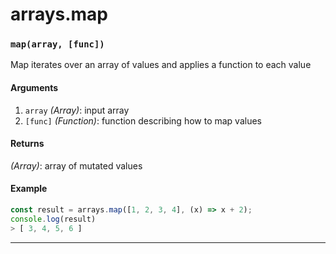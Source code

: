 # arrays.map

<!-- div class="doc-container" -->

<!-- div -->


<!-- div -->

<h3 id="maparray-func"><code>map(array, [func])</code></h3>

Map iterates over an array of values and applies a function to each value

#### Arguments
1. `array` *(Array)*: input array
2. `[func]` *(Function)*: function describing how to map values

#### Returns
*(Array)*: array of mutated values

#### Example
```js
const result = arrays.map([1, 2, 3, 4], (x) => x + 2);
console.log(result)
> [ 3, 4, 5, 6 ]
```
---

<!-- /div -->

<!-- /div -->

<!-- /div -->
